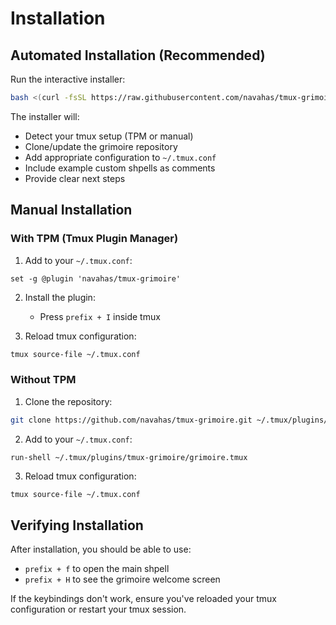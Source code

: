 # Installation

## Automated Installation (Recommended)

Run the interactive installer:

```bash
bash <(curl -fsSL https://raw.githubusercontent.com/navahas/tmux-grimoire/main/install.sh)
```

The installer will:
- Detect your tmux setup (TPM or manual)
- Clone/update the grimoire repository
- Add appropriate configuration to `~/.tmux.conf`
- Include example custom shpells as comments
- Provide clear next steps

## Manual Installation

### With TPM (Tmux Plugin Manager)

1. Add to your `~/.tmux.conf`:

```tmux
set -g @plugin 'navahas/tmux-grimoire'
```

2. Install the plugin:
   - Press `prefix + I` inside tmux

3. Reload tmux configuration:

```bash
tmux source-file ~/.tmux.conf
```

### Without TPM

1. Clone the repository:

```bash
git clone https://github.com/navahas/tmux-grimoire.git ~/.tmux/plugins/tmux-grimoire
```

2. Add to your `~/.tmux.conf`:

```tmux
run-shell ~/.tmux/plugins/tmux-grimoire/grimoire.tmux
```

3. Reload tmux configuration:

```bash
tmux source-file ~/.tmux.conf
```

## Verifying Installation

After installation, you should be able to use:
- `prefix + f` to open the main shpell
- `prefix + H` to see the grimoire welcome screen

If the keybindings don't work, ensure you've reloaded your tmux configuration or restart your tmux session.
